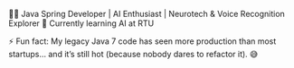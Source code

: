 👨‍💻 Java Spring Developer | AI Enthusiast | Neurotech & Voice Recognition Explorer
🌱 Currently learning AI at RTU

⚡ Fun fact: My legacy Java 7 code has seen more production than most startups… and it’s still hot (because nobody dares to refactor it). 😅
